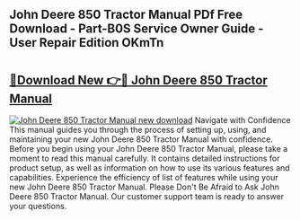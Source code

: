 ## John Deere 850 Tractor Manual PDf Free Download - Part-B0S Service Owner Guide - User Repair Edition OKmTn

# <h2><a href="http://bc96205.oget.top/?id=John+Deere+850+Tractor+Manual">🔗Download New 👉🔴 John Deere 850 Tractor Manual</a></h2>

[![John Deere 850 Tractor Manual new download](https://i.imgur.com/5g1atiW.png)](http://bc96205.oget.top/?id=John+Deere+850+Tractor+Manual)
Navigate with Confidence This manual guides you through the process of setting up, using, and maintaining your new John Deere 850 Tractor Manual with confidence. Before you begin using your John Deere 850 Tractor Manual, please take a moment to read this manual carefully. It contains detailed instructions for product setup, as well as information on how to use its various features and capabilities. Experience the efficiency of list of features while using your new John Deere 850 Tractor Manual. Please Don't Be Afraid to Ask John Deere 850 Tractor Manual. Our customer support team is ready to answer your questions.
